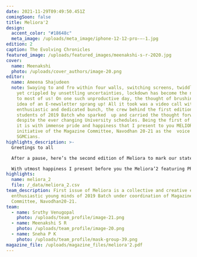 ```yaml
---
date: 2021-11-29T09:49:50.451Z
comingSoon: false
title: Meliora'2
design:
  accent_color: "#18648c"
  meta_image: /uploads/meta_image/iphone-12-12-pro-–-1.jpg
edition: 2
caption: The Evolving Chronicles
featured_image: /uploads/featured_images/meenakshi-s-r-2020.jpg
cover:
  name: Meenakshi
  photo: /uploads/cover_authors/image-20.png
editor:
  name: Ameena Shajudeen
  note: Swaying to and fro within four walls, switching screens, twiddling thumbs,
    yet crippled by unsettling uncertainties, lockdown has become the new normal
    to most of us! On one such unproductive day, the thought of brushing up the
    idea of an E-newsletter sprang up! All it took was a video call with the
    enthusiastic and dedicated bunch, the crew behind the first edition, the
    students of 2019 Batch who sparked  up and carried the thought forward
    despite the ever changing University schedules. Being the first of its kind,
    it is with immense pride and happiness that I present to you MELIORA, an
    initiative of the Magazine Committee, Navodhan 20-21 as the  voice of fellow
    SGMCians.
highlights_description: >-
  Greetings to all

  After a pause, here’s the second edition of Meliora to mark our statement of solidarity with the authenticity in being oneself fearlessly, standing hand in hand with the oppressed and admiration for the struggles of survival rights.

  With utmost happiness I present before you the Meliora’2 featuring PRIDE! A collection of works of 2020 batch.
highlights:
  name: meliora_2
  file: /_data/meliora_2.csv
team_description: First issue of Meliora is a collective and creative effort of
  enthusiastic young minds of 2019 Batch under coordination of Magazine
  Committee, Navodhan20-21.
team:
  - name: Sruthy Venugopal
    photo: /uploads/team_profile/image-21.png
  - name: Meenakshi S R
    photo: /uploads/team_profile/image-20.png
  - name: Sneha P K
    photo: /uploads/team_profile/mask-group-39.png
magazine_file: /uploads/magazine_files/meliora'2.pdf
---
```


